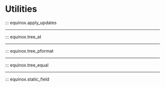 # Utilities

::: equinox.apply_updates

---

::: equinox.tree_at

---

::: equinox.tree_pformat

---

::: equinox.tree_equal

---

::: equinox.static_field
